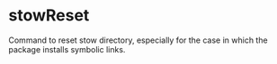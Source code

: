 stowReset
=========

Command to reset stow directory, especially for the case in which the package installs symbolic links.
